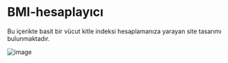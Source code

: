 # BMI-hesaplayıcı

Bu içerikte basit bir vücut kitle indeksi hesaplamanıza yarayan site tasarımı bulunmaktadır.

![image](https://github.com/user-attachments/assets/49000878-6c02-4abc-b5d6-6a09b62212b6)
